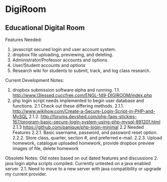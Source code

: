 # DigiRoom
Educational Digital Room
-------------------------

Features Needed:
  1. javascript secured login and user account system.
  2. dropbox file uploading, previewing, and deleting.
  3. Administrator/Professor accounts and options.
  4. User/Student accounts and options
  5. Research wiki for students to submit, track, and log class research.
  
Current Development Notes:
  1. dropbox submission software alpha and running. 
    1.1. http://www.l3lessed.cuccfree.com/ENGL-149-DIGIROOM/index.php
  2. php login script needs implemented to begin user database and functions.
    2.1 Check out these differing methods.
      2.1.1. http://www.wikihow.com/Create-a-Secure-Login-Script-in-PHP-and-MySQL
      2.1.2. http://forums.devshed.com/php-faqs-stickies-167/program-basic-secure-login-system-using-php-mysql-891201.html
      2.1.3  https://github.com/panique/php-login-minimal
    2.2 Needed Features
      2.2.1. Basic username, password, and password reset option.
      2.2.2. Store class, quarter, section #, and preferred e-mail.
      2.2.3. Upload homework, catalogue uploaded homework, provide dropbox preview images of file, delete homework
  
Obsolete Notes: Old notes based on out dated features and discussions
2. java login alpha scripts compiled. Currently untested on a java enabled server.
    2.1. Need to move to a new server with java compatibility or upgrade my current provider.
